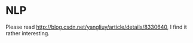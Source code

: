 NLP
===
Please read http://blog.csdn.net/yangliuy/article/details/8330640, I find it rather interesting.
